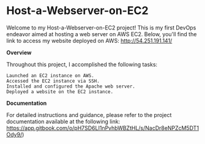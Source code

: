 # Host-a-Webserver-on-EC2

Welcome to my Host-a-Webserver-on-EC2 project! This is my first DevOps endeavor aimed at hosting a web server on AWS EC2. Below, you'll find the link to access my website deployed on AWS:
http://54.251.191.141/

**Overview**

Throughout this project, I accomplished the following tasks:

    Launched an EC2 instance on AWS.
    Accessed the EC2 instance via SSH.
    Installed and configured the Apache web server.
    Deployed a website on the EC2 instance.

**Documentation**

For detailed instructions and guidance, please refer to the project documentation available at the following link:
https://app.gitbook.com/o/pH7SD6LI1nPvhbWBZtHL/s/NacDr8eNPZcM5DT1Ody9/)
